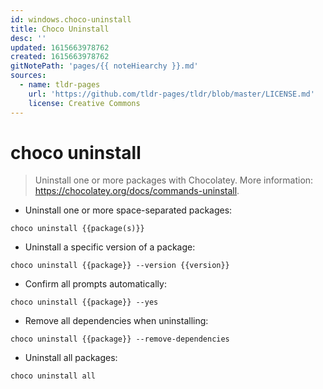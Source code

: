 ```yaml
---
id: windows.choco-uninstall
title: Choco Uninstall
desc: ''
updated: 1615663978762
created: 1615663978762
gitNotePath: 'pages/{{ noteHiearchy }}.md'
sources:
  - name: tldr-pages
    url: 'https://github.com/tldr-pages/tldr/blob/master/LICENSE.md'
    license: Creative Commons
---
```

# choco uninstall

> Uninstall one or more packages with Chocolatey.
> More information: <https://chocolatey.org/docs/commands-uninstall>.

- Uninstall one or more space-separated packages:

`choco uninstall {{package(s)}}`

- Uninstall a specific version of a package:

`choco uninstall {{package}} --version {{version}}`

- Confirm all prompts automatically:

`choco uninstall {{package}} --yes`

- Remove all dependencies when uninstalling:

`choco uninstall {{package}} --remove-dependencies`

- Uninstall all packages:

`choco uninstall all`

